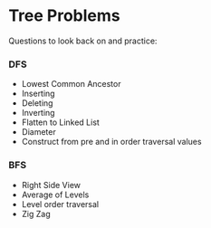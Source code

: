 # Tree Problems
Questions to look back on and practice: 

### DFS
- Lowest Common Ancestor
- Inserting
- Deleting
- Inverting
- Flatten to Linked List
- Diameter
- Construct from pre and in order traversal values

### BFS
- Right Side View
- Average of Levels
- Level order traversal
- Zig Zag
